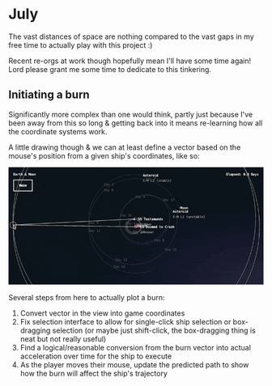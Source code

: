 # July

The vast distances of space are nothing compared to the vast gaps in my free time to actually play with this project :)

Recent re-orgs at work though hopefully mean I'll have some time again! Lord please grant me some time to dedicate to this tinkering.

## Initiating a burn

Significantly more complex than one would think, partly just because I've been away from this so long & getting back into it means re-learning how all the coordinate systems work.

A little drawing though & we can at least define a vector based on the mouse's position from a given ship's coordinates, like so:

![burn-radius](./07-july/burn-radius-v1.gif)

Several steps from here to actually plot a burn:

1. Convert vector in the view into game coordinates
2. Fix selection interface to allow for single-click ship selection or box-dragging selection (or maybe just shift-click, the box-dragging thing is neat but not really useful)
3. Find a logical/reasonable conversion from the burn vector into actual acceleration over time for the ship to execute
4. As the player moves their mouse, update the predicted path to show how the burn will affect the ship's trajectory